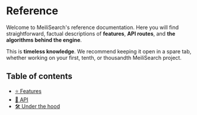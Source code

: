 # Reference

Welcome to MeiliSearch's reference documentation. Here you will find straightforward, factual descriptions of **features**, **API routes**, and **the algorithms behind the engine**.

This is **timeless knowledge**. We recommend keeping it open in a spare tab, whether working on your first, tenth, or thousandth MeiliSearch project.

## Table of contents

- [⭐ Features](/reference/features)
- [📒 API](/reference/api)
- [🛠️ Under the hood](/reference/under_the_hood)

